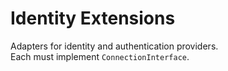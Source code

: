 # Identity Extensions

Adapters for identity and authentication providers.  
Each must implement `ConnectionInterface`.